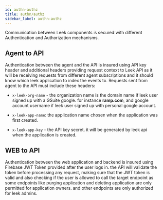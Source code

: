 ```yaml
---
id: authn-authz
title: authn/authz
sidebar_label: authn-authz
---
```


Communication between Leek components is secured with different Authentication and Authorization mechanisms.

## Agent to API

Authentication between the agent and the API is insured using API key header and additional headers providing request 
context to Leek API as it will be receiving requests from different agent subscriptions and it should know which leek 
application to index the events to. Requests sent from agent to the API must include these headers:
                        
- `x-leek-org-name` - the organization name is the domain name if leek user signed up with a GSuite google. for instance 
**ramp.com**, and google account username if leek user signed up with personal google account.

- `x-leek-app-name`: the application name chosen when the application was first created.

- `x-leek-app-key` - the API key secret. it will be generated by leek api when the application is created.

## WEB to API

Authentication between the web application and backend is insured using Firebase JWT Token provided after the user logs 
in. the API will validate the token before processing any request, making sure that the JWT token is valid and also 
checking if the user is allowed to call the target endpoint as some endpoints like purging application and deleting 
application are only permitted for application owners. and other endpoints are only authorized for leek admins.